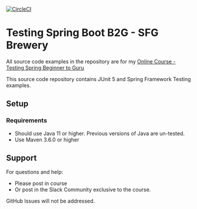 [![CircleCI](https://dl.circleci.com/status-badge/img/circleci/K6pzY2MtfdmFUhP68KYKGB/NJEhxAabZYuqESsJUHg2xq/tree/main.svg?style=svg&circle-token=5751ab6e87e08d1405078ab9db0b52408f39f24e)](https://dl.circleci.com/status-badge/redirect/circleci/K6pzY2MtfdmFUhP68KYKGB/NJEhxAabZYuqESsJUHg2xq/tree/main)


# Testing Spring Boot B2G - SFG Brewery

All source code examples in the repository are for my [Online Course - Testing Spring Beginner to Guru](https://www.udemy.com/testing-spring-boot-beginner-to-guru/?couponCode=GITHUB_REPO)

This source code repository contains JUnit 5 and Spring Framework Testing examples.

## Setup
### Requirements
* Should use Java 11 or higher. Previous versions of Java are un-tested.
* Use Maven 3.6.0 or higher

## Support
For questions and help:
* Please post in course
* Or post in the Slack Community exclusive to the course.

GitHub Issues will not be addressed.
